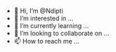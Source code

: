 - 👋 Hi, I’m @Ndipti
- 👀 I’m interested in ...
- 🌱 I’m currently learning ...
- 💞️ I’m looking to collaborate on ...
- 📫 How to reach me ...

<!---
Ndipti/Ndipti is a ✨ special ✨ repository because its `README.md` (this file) appears on your GitHub profile.
You can click the Preview link to take a look at your changes.
--->
